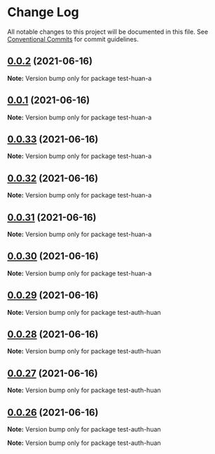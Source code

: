 # Change Log

All notable changes to this project will be documented in this file.
See [Conventional Commits](https://conventionalcommits.org) for commit guidelines.

## [0.0.2](https://github.com/huanhuanwa/test-puba/compare/v0.0.33...v0.0.2) (2021-06-16)

**Note:** Version bump only for package test-huan-a





## [0.0.1](https://github.com/huanhuanwa/test-puba/compare/v0.0.33...v0.0.1) (2021-06-16)

**Note:** Version bump only for package test-huan-a





## [0.0.33](https://github.com/huanhuanwa/test-puba/compare/v0.0.32...v0.0.33) (2021-06-16)

**Note:** Version bump only for package test-huan-a





## [0.0.32](https://github.com/huanhuanwa/test-pub/compare/v0.0.31...v0.0.32) (2021-06-16)

**Note:** Version bump only for package test-huan-a





## [0.0.31](https://github.com/huanhuanwa/test-pub/compare/v0.0.30...v0.0.31) (2021-06-16)

**Note:** Version bump only for package test-huan-a





## [0.0.30](https://github.com/huanhuanwa/test-pub/compare/v0.0.29...v0.0.30) (2021-06-16)

**Note:** Version bump only for package test-huan-a





## [0.0.29](https://github.com/huanhuanwa/test-pub/compare/v0.0.28...v0.0.29) (2021-06-16)

**Note:** Version bump only for package test-auth-huan





## [0.0.28](https://github.com/huanhuanwa/test-pub/compare/v0.0.27...v0.0.28) (2021-06-16)

**Note:** Version bump only for package test-auth-huan





## [0.0.27](https://github.com/huanhuanwa/test-pub/compare/v0.0.26...v0.0.27) (2021-06-16)

**Note:** Version bump only for package test-auth-huan





## [0.0.26](https://github.com/huanhuanwa/test-pub/compare/v0.0.25...v0.0.26) (2021-06-16)

**Note:** Version bump only for package test-auth-huan







**Note:** Version bump only for package test-auth-huan
